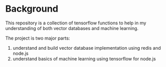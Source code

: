 # Background

This repository is a collection of tensorflow functions to help in my understanding of both vector databases and machine learning.

The project is two major parts:

  1. understand and build vector database implementation using redis and node.js
  2. understand basics of machine learning using tensorflow for node.js